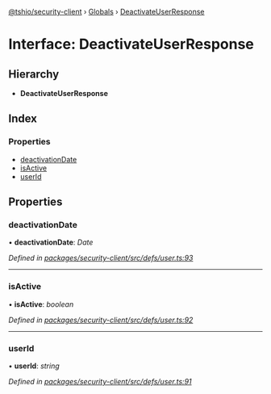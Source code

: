 [@tshio/security-client](../README.md) › [Globals](../globals.md) › [DeactivateUserResponse](deactivateuserresponse.md)

# Interface: DeactivateUserResponse

## Hierarchy

* **DeactivateUserResponse**

## Index

### Properties

* [deactivationDate](deactivateuserresponse.md#markdown-header-deactivationdate)
* [isActive](deactivateuserresponse.md#markdown-header-isactive)
* [userId](deactivateuserresponse.md#markdown-header-userid)

## Properties

###  deactivationDate

• **deactivationDate**: *Date*

*Defined in [packages/security-client/src/defs/user.ts:93](https://github.com/TheSoftwareHouse/rad-modules-tools/blob/22a789f/packages/security-client/src/defs/user.ts#L93)*

___

###  isActive

• **isActive**: *boolean*

*Defined in [packages/security-client/src/defs/user.ts:92](https://github.com/TheSoftwareHouse/rad-modules-tools/blob/22a789f/packages/security-client/src/defs/user.ts#L92)*

___

###  userId

• **userId**: *string*

*Defined in [packages/security-client/src/defs/user.ts:91](https://github.com/TheSoftwareHouse/rad-modules-tools/blob/22a789f/packages/security-client/src/defs/user.ts#L91)*
